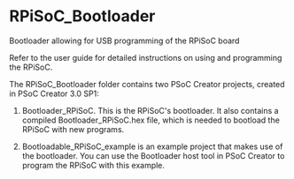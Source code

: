 RPiSoC_Bootloader
=================

Bootloader allowing for USB programming of the RPiSoC board

Refer to the user guide for detailed instructions on using and programming the RPiSoC.

The RPiSoC_Bootloader folder contains two PSoC Creator projects, created in PSoC Creator 3.0 SP1:

1. Bootloader_RPiSoC. This is the RPiSoC's bootloader. It also contains a compiled Bootloader_RPiSoC.hex file, which is needed to bootload the RPiSoC with new programs.

2. Bootloadable_RPiSoC_example is an example project that makes use of the bootloader. You can use the Bootloader host tool in PSoC Creator to program the RPiSoC with this example.
